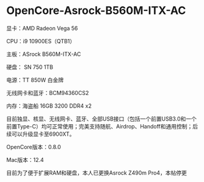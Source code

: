 # OpenCore-Asrock-B560M-ITX-AC
显卡：AMD Radeon Vega 56

CPU：i9 10900ES（QTB1）

主板：ASrock B560M-ITX-AC

硬盘： SN 750 1TB

电源：TT 850W 白金牌

无线网卡和蓝牙：BCM94360CS2

内存：海盗船 16GB 3200 DDR4 x2

目前独显、核显、无线网卡、蓝牙、全部USB接口（包括一个前置USB3.0和一个前置Type-C）均可正常使用；完美支持随航、Airdrop、Handoff和通用控制；后续可以升级显卡至6900XT。

OpenCore版本：0.8.0

Mac版本：12.4

目前为了便于扩展RAM和硬盘，本人已更换Asrock Z490m Pro4，本帖停更
